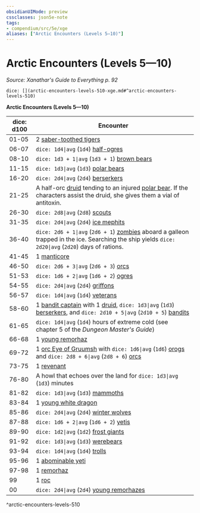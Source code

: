 ```yaml
---
obsidianUIMode: preview
cssclasses: json5e-note
tags:
- compendium/src/5e/xge
aliases: ["Arctic Encounters (Levels 5—10)"]
---
```

# Arctic Encounters (Levels 5—10)
*Source: Xanathar's Guide to Everything p. 92* 

`dice: [](arctic-encounters-levels-510-xge.md#^arctic-encounters-levels-510)`

**Arctic Encounters (Levels 5—10)**

| dice: d100 | Encounter |
|------------|-----------|
| 01-05 | 2 [saber-toothed tigers](4-Resources/Compendium/bestiary/beast/saber-toothed-tiger.md) |
| 06-07 | `dice: 1d4\|avg` (`1d4`) [half-ogres](4-Resources/Compendium/bestiary/giant/half-ogre-ogrillon.md) |
| 08-10 | `dice: 1d3 + 1\|avg` (`1d3 + 1`) [brown bears](4-Resources/Compendium/bestiary/beast/brown-bear.md) |
| 11-15 | `dice: 1d3\|avg` (`1d3`) [polar bears](4-Resources/Compendium/bestiary/beast/polar-bear.md) |
| 16-20 | `dice: 2d4\|avg` (`2d4`) [berserkers](4-Resources/Compendium/bestiary/humanoid/berserker.md) |
| 21-25 | A half-orc [druid](4-Resources/Compendium/bestiary/humanoid/druid.md) tending to an injured [polar bear](4-Resources/Compendium/bestiary/beast/polar-bear.md). If the characters assist the druid, she gives them a vial of antitoxin. |
| 26-30 | `dice: 2d8\|avg` (`2d8`) [scouts](4-Resources/Compendium/bestiary/humanoid/scout.md) |
| 31-35 | `dice: 2d4\|avg` (`2d4`) [ice mephits](4-Resources/Compendium/bestiary/elemental/ice-mephit.md) |
| 36-40 | `dice: 2d6 + 1\|avg` (`2d6 + 1`) [zombies](4-Resources/Compendium/bestiary/undead/zombie.md) aboard a galleon trapped in the ice. Searching the ship yields `dice: 2d20\|avg` (`2d20`) days of rations. |
| 41-45 | 1 [manticore](4-Resources/Compendium/bestiary/monstrosity/manticore.md) |
| 46-50 | `dice: 2d6 + 3\|avg` (`2d6 + 3`) [orcs](4-Resources/Compendium/bestiary/humanoid/orc.md) |
| 51-53 | `dice: 1d6 + 2\|avg` (`1d6 + 2`) [ogres](4-Resources/Compendium/bestiary/giant/ogre.md) |
| 54-55 | `dice: 2d4\|avg` (`2d4`) [griffons](4-Resources/Compendium/bestiary/monstrosity/griffon.md) |
| 56-57 | `dice: 1d4\|avg` (`1d4`) [veterans](4-Resources/Compendium/bestiary/humanoid/veteran.md) |
| 58-60 | 1 [bandit captain](4-Resources/Compendium/bestiary/humanoid/bandit-captain.md) with 1 [druid](4-Resources/Compendium/bestiary/humanoid/druid.md), `dice: 1d3\|avg` (`1d3`) [berserkers](4-Resources/Compendium/bestiary/humanoid/berserker.md), and `dice: 2d10 + 5\|avg` (`2d10 + 5`) [bandits](4-Resources/Compendium/bestiary/humanoid/bandit.md) |
| 61-65 | `dice: 1d4\|avg` (`1d4`) hours of extreme cold (see chapter 5 of the *Dungeon Master's Guide*) |
| 66-68 | 1 [young remorhaz](4-Resources/Compendium/bestiary/monstrosity/young-remorhaz.md) |
| 69-72 | 1 [orc Eye of Gruumsh](4-Resources/Compendium/bestiary/humanoid/orc-eye-of-gruumsh.md) with `dice: 1d6\|avg` (`1d6`) [orogs](4-Resources/Compendium/bestiary/humanoid/orog.md) and `dice: 2d8 + 6\|avg` (`2d8 + 6`) [orcs](4-Resources/Compendium/bestiary/humanoid/orc.md) |
| 73-75 | 1 [revenant](4-Resources/Compendium/bestiary/undead/revenant.md) |
| 76-80 | A howl that echoes over the land for `dice: 1d3\|avg` (`1d3`) minutes |
| 81-82 | `dice: 1d3\|avg` (`1d3`) [mammoths](4-Resources/Compendium/bestiary/beast/mammoth.md) |
| 83-84 | 1 [young white dragon](4-Resources/Compendium/bestiary/dragon/young-white-dragon.md) |
| 85-86 | `dice: 2d4\|avg` (`2d4`) [winter wolves](4-Resources/Compendium/bestiary/monstrosity/winter-wolf.md) |
| 87-88 | `dice: 1d6 + 2\|avg` (`1d6 + 2`) [yetis](4-Resources/Compendium/bestiary/monstrosity/yeti.md) |
| 89-90 | `dice: 1d2\|avg` (`1d2`) [frost giants](4-Resources/Compendium/bestiary/giant/frost-giant.md) |
| 91-92 | `dice: 1d3\|avg` (`1d3`) [werebears](4-Resources/Compendium/bestiary/humanoid/werebear.md) |
| 93-94 | `dice: 1d4\|avg` (`1d4`) [trolls](4-Resources/Compendium/bestiary/giant/troll.md) |
| 95-96 | 1 [abominable yeti](4-Resources/Compendium/bestiary/monstrosity/abominable-yeti.md) |
| 97-98 | 1 [remorhaz](4-Resources/Compendium/bestiary/monstrosity/remorhaz.md) |
| 99 | 1 [roc](4-Resources/Compendium/bestiary/monstrosity/roc.md) |
| 00 | `dice: 2d4\|avg` (`2d4`) [young remorhazes](4-Resources/Compendium/bestiary/monstrosity/young-remorhaz.md) |
^arctic-encounters-levels-510